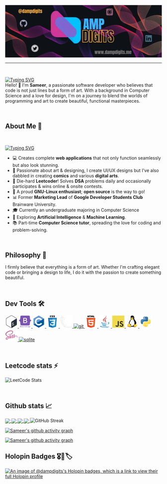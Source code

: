 <!-- Profile views -->
<!-- <p align="left"> <img src="https://komarev.com/ghpvc/?username=sksameersalam&label=Profile%20views&color=0e75b6&style=flat" alt="dampdigits" /> </p> -->
<!-- Banner -->
<picture>
  <!-- dark theme -->
  <source media="(prefers-color-scheme: dark)" srcset="banners/dampdigitsDarknobg.png">
  <!-- light theme -->
  <source media="(prefers-color-scheme: light)" srcset="banners/dampdigitsWhitebg.jpg">
  <img alt="banner" src="banners/dampdigitsDarkbg.jpg">
</picture>

<!-- <h1 align="left"><font color="#31DD18">$</font> whoami</h1> -->
<hr><br>

[![Typing SVG](https://readme-typing-svg.demolab.com?font=Press+Start+2P&size=25&pause=4000&color=54F715&width=800&height=60&lines=%24+whoami)](https://git.io/typing-svg)
<br>Hello! 👋 I'm <b>Sameer</b>, a passionate software developer who believes that code is not just lines but a form of art. With a background in Computer Science and a love for design, I'm on a journey to blend the worlds of programming and art to create beautiful, functional masterpieces.

<br>

## About Me 🚀
<br>

[![Typing SVG](https://readme-typing-svg.demolab.com?font=Press+Start+2P&size=25&pause=1000&color=9B4EF7&width=1000&lines=Full+Stack+Developer;UI/UX+Designer;Competitive+Programmer;Passionate+Python+Coder;Machine+Learning+Enthusiast;GNU-Linux+Ricer;Graphic+Designer+%26+Art+Lover;Programming%2C+Math+%26+Science+Tutor)](https://git.io/typing-svg)
- 💻 Creates complete <b>web applications</b> that not only function seamlessly but also look stunning.
- 🎨 Passionate about art & designing, I create UI/UX designs but I've also dabbled in creating <b>comics</b> and various <b>digital arts</b>.
- 🎯 Die-hard <b>Leetcoder</b>! Solves <b>DSA</b> problems daily and occasionally participates & wins online & onsite contests.
- 🐧 A proud <b>GNU-Linux enthusiast</b>; <b>open source</b> is the way to go!
- 📊 Former <b>Marketing Lead</b> of <b>Google Developer Students Club</b> Brainware University.
- 🎓 Currently an undergraduate majoring in Computer Science
- 🤖 Exploring <b>Artificial Intelligence</b> & <b>Machine Learning</b>.
- 📚 Part-time <b>Computer Science tutor</b>, spreading the love for coding and problem-solving.
<br>

## Philosophy 🌌

I firmly believe that everything is a form of art. Whether I'm crafting elegant code or bringing a design to life, I do it with the passion to create something beautiful.

<!-- Check out my [Resume](https://drive.google.com/file/d/18-eDZDkWU2K5MACsNIjCSkjKmOG6o4Ca/view?usp=drive_link) -->

<!-- <h3 align="left">Connect with me:</h3>
<p align="left">
<a href="https://twitter.com/dampdigits" target="blank"><img align="center" src="https://raw.githubusercontent.com/rahuldkjain/github-profile-readme-generator/master/src/images/icons/Social/twitter.svg" alt="dampdigits" height="30" width="40" /></a>
<a href="https://linkedin.com/in/dampdigits" target="blank"><img align="center" src="https://raw.githubusercontent.com/rahuldkjain/github-profile-readme-generator/master/src/images/icons/Social/linked-in-alt.svg" alt="dampdigits" height="30" width="40" /></a>
<a href="https://instagram.com/dampdigits" target="blank"><img align="center" src="https://raw.githubusercontent.com/rahuldkjain/github-profile-readme-generator/master/src/images/icons/Social/instagram.svg" alt="dampdigits" height="30" width="40" /></a>
</p> -->
<br>

<!-- Development Tools -->
## Dev Tools 🛠️

<p align="left"> <a href="https://www.gnu.org/software/bash/" target="_blank" rel="noreferrer"> <img src="icons/Bash_Logo_Colored.svg" alt="bash" width="40" height="40"/> </a> <a href="https://getbootstrap.com" target="_blank" rel="noreferrer"> <img src="icons/bootstrap-plain-wordmark.svg" alt="bootstrap" width="40" height="40"/> </a> <a href="https://www.cprogramming.com/" target="_blank" rel="noreferrer"> <img src="icons/c-original.svg" alt="c" width="40" height="40"/> </a> <a href="https://www.w3schools.com/css/" target="_blank" rel="noreferrer"> <img src="icons/css3-original-wordmark.svg" alt="css3" width="40" height="40"/> </a> <a href="https://flask.palletsprojects.com/"> <picture> <source media="(prefers-color-scheme: dark)" width="40" height="40" srcset="icons/flask-removebg-preview.svg"> <source media="(prefers-color-scheme: light)" width="40" height="40" srcset="icons/flsk-removebg-preview.svg"> <img alt="flask" width="40" height="40" src="icons/flask-removebg-preview.svg"></picture> </a> <a href="https://git-scm.com/" target="_blank" rel="noreferrer"> <img src="https://www.vectorlogo.zone/logos/git-scm/git-scm-icon.svg" alt="git" width="40" height="40"/> </a> <a href="https://www.w3.org/html/" target="_blank" rel="noreferrer"> <img src="https://raw.githubusercontent.com/devicons/devicon/master/icons/html5/html5-original-wordmark.svg" alt="html5" width="40" height="40"/> </a> <a href="https://www.java.com" target="_blank" rel="noreferrer"> <img src="https://raw.githubusercontent.com/devicons/devicon/master/icons/java/java-original.svg" alt="java" width="40" height="40"/> </a> <a href="https://developer.mozilla.org/en-US/docs/Web/JavaScript" target="_blank" rel="noreferrer"> <img src="https://raw.githubusercontent.com/devicons/devicon/master/icons/javascript/javascript-original.svg" alt="javascript" width="40" height="40"/> </a> <a href="https://www.linux.org/" target="_blank" rel="noreferrer"> <img src="https://raw.githubusercontent.com/devicons/devicon/master/icons/linux/linux-original.svg" alt="linux" width="40" height="40"/> </a> <a href="https://www.python.org" target="_blank" rel="noreferrer"> <img src="https://raw.githubusercontent.com/devicons/devicon/master/icons/python/python-original.svg" alt="python" width="40" height="40"/> </a> <a href="https://sass-lang.com" target="_blank" rel="noreferrer"> <img src="https://raw.githubusercontent.com/devicons/devicon/master/icons/sass/sass-original.svg" alt="sass" width="40" height="40"/> </a> <a href="https://www.sqlite.org/" target="_blank" rel="noreferrer"> <img src="https://www.vectorlogo.zone/logos/sqlite/sqlite-icon.svg" alt="sqlite" width="40" height="40"/> </a> </p>

<br>

<!-- Leetcode Stats -->
## Leetcode stats ⚡
![LeetCode Stats](https://leetcard.jacoblin.cool/dampdigits?theme=radical&font=Fira%20Mono&ext=heatmap)

<br>

<!-- Github Stats -->
## Github stats 📈
<!-- Dark Mode -->
<a href="https://github.com/dampdigits#gh-dark-mode-only">
  <img height=200 align="center" src="https://github-readme-stats.vercel.app/api?username=dampdigits&show=reviews,discussions_started,discussions_answered,prs_merged,prs_merged_percentage,issues,contribs&rank_icon=github&show_icons=true&hide=reviews,discussions_answered,prs,prs_merged&theme=radical&hide_border=true#gh-dark-mode-only" />
</a>
<!-- Light Mode -->
<a href="https://github.com/dampdigits#gh-light-mode-only">
  <img height=200 align="center" src="https://github-readme-stats.vercel.app/api?username=dampdigits&show=reviews,discussions_started,discussions_answered,prs_merged,prs_merged_percentage,issues,contribs&rank_icon=github&show_icons=true&hide=reviews,discussions_answered,prs,prs_merged&theme=shadow_green#gh-light-mode-only" />
</a>
<!-- Most used languages -->
<!-- Dark Mode -->
<a href="https://github.com/dampdigits#gh-dark-mode-only">
  <img height=200 align="center" src="https://github-readme-stats.vercel.app/api/top-langs/?username=dampdigits&layout=compact&langs_count=20&size_weight=0.4&theme=radical&hide_border=true&card_width=404#gh-dark-mode-only" />
</a>
<!-- Light Mode -->
<a href="https://github.com/dampdigits#gh-light-mode-only">
  <img height=200 align="center" src="https://github-readme-stats.vercel.app/api/top-langs/?username=dampdigits&layout=compact&langs_count=20&size_weight=0.4&theme=shadow_green&card_width=404#gh-light-mode-only" />
</a>

<!-- Github streak -->
<picture>
  <!-- Dark Mode -->
  <source
    srcset="https://streak-stats.demolab.com?user=dampdigits&theme=radical&card_width=804&hide_border=true"
    media="(prefers-color-scheme: dark)"
  />
  <!-- Light Mode -->
  <source
    srcset="https://streak-stats.demolab.com?user=dampdigits&theme=shadow_green&card_width=804"
    media="(prefers-color-scheme: light), (prefers-color-scheme: no-preference)"
  />
  <img alt="GitHub Streak" src="https://github.com/dampdigits" />
</picture>

<!-- Activity Graph -->
<!-- Dark Mode -->
[![Sameer's github activity graph](https://github-readme-activity-graph.vercel.app/graph?username=dampdigits&theme=redical&hide_border=true#gh-dark-mode-only)](https://github.com/dampdigits#gh-dark-mode-only)
<!-- Light Mode -->
[![Sameer's github activity graph](https://github-readme-activity-graph.vercel.app/graph?username=dampdigits&theme=github-light#gh-light-mode-only)](https://github.com/dampdigits#gh-light-mode-only)

<!-- Holopin Badges -->
## Holopin Badges 🎖️📛🏷️

[![An image of @dampdigits's Holopin badges, which is a link to view their full Holopin profile](https://holopin.me/dampdigits)](https://holopin.io/@dampdigits)

<!--Gists-->
<!-- ## Github Gists 📜 -->
<!-- Gist-1 -->
<!-- Dark Mode -->
<!-- <a href="https://gist.github.com/dampdigits/a1fbcf15c46dbe639f69930038ca43d3#gh-dark-mode-only">
  <img src="https://github-readme-stats.vercel.app/api/gist?id=a1fbcf15c46dbe639f69930038ca43d3&theme=radical&hide_border=true#gh-dark-mode-only" />
</a> -->
<!-- Light Mode -->
<!-- <a href="https://gist.github.com/dampdigits/a1fbcf15c46dbe639f69930038ca43d3#gh-light-mode-only">
  <img src="https://github-readme-stats.vercel.app/api/gist?id=a1fbcf15c46dbe639f69930038ca43d3&theme=shadow_green#gh-light-mode-only" />
</a> -->
<!-- Gist-2 -->
<!-- Dark Mode -->
<!-- <a href="https://gist.github.com/dampdigits/abefc4c97287c6d91a3ea113de03d739#gh-dark-mode-only">
  <img src="https://github-readme-stats.vercel.app/api/gist?id=abefc4c97287c6d91a3ea113de03d739&theme=radical&hide_border=true" />
</a> -->
<!-- Light Mode -->
<!-- <a href="https://gist.github.com/dampdigits/abefc4c97287c6d91a3ea113de03d739#gh-light-mode-only">
  <img src="https://github-readme-stats.vercel.app/api/gist?id=abefc4c97287c6d91a3ea113de03d739&theme=shadow_green" />
</a> -->
